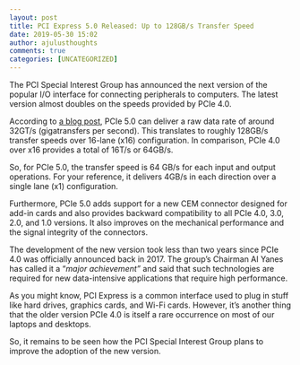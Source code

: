 ```yaml
---
layout: post
title: PCI Express 5.0 Released: Up to 128GB/s Transfer Speed
date: 2019-05-30 15:02
author: ajulusthoughts
comments: true
categories: [UNCATEGORIZED]
---
```

<!-- wp:paragraph {"dropCap":true} -->
<p class="has-drop-cap">The
 PCI Special Interest Group has announced the next version of the 
popular I/O interface for connecting peripherals to computers. The 
latest version almost doubles on the speeds provided by PCIe 4.0.</p>
<!-- /wp:paragraph -->

<!-- wp:paragraph -->
<p>According to <a href="https://www.businesswire.com/news/home/20190529005766/en/PCI-SIG%C2%AE-Achieves-32GTs-New-PCI-Express%C2%AE-5.0" target="_blank" rel="noreferrer noopener">a blog post</a>,
 PCIe 5.0 can deliver a raw data rate of around 32GT/s (gigatransfers 
per second). This translates to roughly 128GB/s transfer speeds over 
16-lane (x16) configuration. In comparison, PCIe 4.0 over x16 provides a
 total of 16T/s or 64GB/s.</p>
<!-- /wp:paragraph -->

<!-- wp:paragraph -->
<p>So,
 for PCIe 5.0, the transfer speed is 64 GB/s for each input and output 
operations. For your reference, it delivers 4GB/s in each direction over
 a single lane (x1) configuration.</p>
<!-- /wp:paragraph -->

<!-- wp:paragraph -->
<p>Furthermore, PCIe 5.0 adds 
support for a new CEM connector designed for add-in cards and also 
provides backward compatibility to all PCIe 4.0, 3.0, 2.0, and 1.0 
versions. It also improves on the mechanical performance and the signal 
integrity of the connectors.</p>
<!-- /wp:paragraph -->

<!-- wp:paragraph -->
<p>The development of the new version 
took less than two years since PCIe 4.0 was officially announced back in
 2017. The group’s Chairman AI Yanes has called it a “<em>major achievement”</em> and said that such technologies are required for new data-intensive applications that require high performance.</p>
<!-- /wp:paragraph -->

<!-- wp:paragraph -->
<p>As
 you might know, PCI Express is a common interface used to plug in stuff
 like hard drives, graphics cards, and Wi-Fi cards. However, it’s 
another thing that the older version PCIe 4.0 is itself a rare 
occurrence on most of our laptops and desktops.</p>
<!-- /wp:paragraph -->

<!-- wp:paragraph -->
<p>So, it remains to be seen how the PCI Special Interest Group plans to improve the adoption of the new version.</p>
<!-- /wp:paragraph -->
